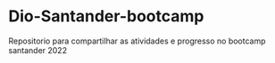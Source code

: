 # Dio-Santander-bootcamp
Repositorio para compartilhar as atividades e progresso no bootcamp santander 2022
